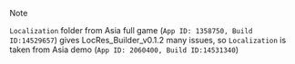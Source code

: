 <!--
> [!NOTE]  
> Highlights information that users should take into account, even when skimming.

> [!TIP]
> Optional information to help a user be more successful.

> [!IMPORTANT]  
> Crucial information necessary for users to succeed.

> [!WARNING]  
> Critical content demanding immediate user attention due to potential risks.

> [!CAUTION]
> Negative potential consequences of an action.
-->

> [!NOTE]  
> `Localization` folder from Asia full game (`App ID: 1358750, Build ID:14529657`) gives LocRes_Builder_v0.1.2 many issues, so `Localization` is taken from Asia demo (`App ID: 2060400, Build ID:14531340`)